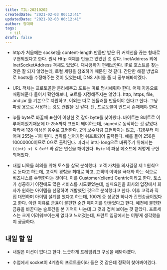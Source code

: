 ```yaml
---
title: TIL-20210202
createdDate: "2021-02-03 00:12:41"
updatedDate: "2021-02-03 00:12:41"
author: 정대화
tags:
  - til
draft: false
---
```


- http가 처음에는 socket을 content-length 만큼만 받은 뒤 커넥션을 끊는 형태로 구현되었다고 한다. 원시 Http 객체를 만들고 있었던 것 같다. InetAddress 외에 InetSocketAddress 객체도 있었다. 재사용하기 편해보인다. IP로 호스트를 찾는 것은 잘 되지 않았는데, 로컬 세팅을 참조하기 때문인 것 같다. 간단한 해결 방법으로 hosts를 수정해주는 것이 있었는데, DNS 서버를 좀 더 공부해봐야겠다.

- URL 객체는 프로토콜만 분리해주고 포트는 따로 명시해줘야 한다. 어제 자동으로 매핑해준다 들어서 확인해보니, 포트를 지정해주지는 않았다. http, https, file, and jar 를 기본으로 지원하고, 이외는 따로 핸들러를 만들어야 한다고 한다. 그냥 파싱 용으로 사용하는 것도 괜찮을 것 같다. 단, 프로토콜이 반드시 존재해야 한다.

- ip를 byte로 바꿀때 표현이 이상한 것 같아 byte를 찾아봤다. 바이트는 8비트로 이루어져있기때문에 0-255까지 표현이 돼야하는데, signed로 동작하는 것 같았다. 따라서 128 이상은 음수로 표현한다. 2의 보수처럼 표현하지는 않고, -128부터 이어져 255는 -1이 된다. 범위를 넘어가면 쉬프트되어 출력된다. 예를 들어 256은 10000000이므로 0으로 출력된다. 따라서 int나 long으로 바꿔주기 위해서는 `((int) x) & 0xff` 와 같은 연산을 해야한다. `Byte` 의 파싱 메소드에 저렇게 구현되어있다.

- 내일 너목들 회의를 위해 토스를 살짝 분석했다. 고객 가치를 의사결정 제 1 원칙으로 둔다고 하는데, 고객의 경험을 최대로 하고, 고객의 이익을 극대화 하는 식으로 비즈니스를 수행한다는 것이다. 이를 Customer(client) Centric이라고 한다. 토스가 성공하기 이전에도 많은 서비스를 시도했었는데, 실패요인을 회사의 입장에서 회사가 원하는 아이템을 선정하여 개발했던 것으로 분석했다고 한다. 이후 고객과 직접 대면하며 아이템 설계를 했다고 하는데, 100개 중 성공한 하나가 간편송금이었다고 한다. 이런 이유로 금융이 불편한 순간 페이지를 만들었다고 한다. 예전에 불편한 금융을 바꾼다는 슬로건을 본 기억이 나는데 그 것과 겹쳐 보이는 것 같았다. 프로세스는 크게 어려워보이는게 없다고 느껴졌는데, 프런트 입장에서는 어떻게 생각했을지 궁금하다.

## 내일 할 일

- 내일은 미션이 없다고 한다. 느긋하게 프레임워크 구성을 해봐야겠다.

- 수업에서 socket이 4계층의 프로토콜이라 들은 것 같은데 정확히 찾아봐야겠다.
